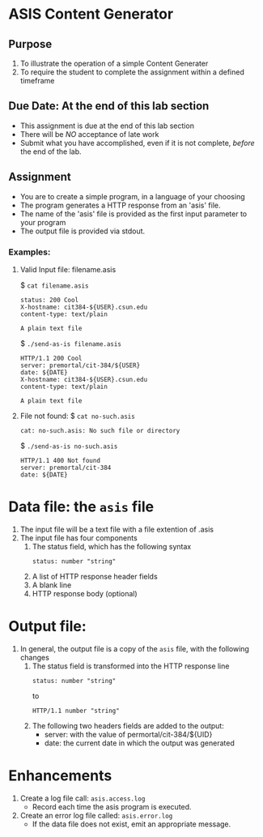 # ASIS Content Generator

## Purpose
   1. To illustrate the operation of a simple Content Generater
   1. To require the student to complete the assignment within a defined timeframe

## Due Date: At the end of this lab section
  - This assignment is due at the end of this lab section
  - There will be *NO* acceptance of late work
  - Submit what you have accomplished, even if it is not complete, *before* the end of the lab.

## Assignment
  - You are to create a simple program, in a language of your choosing
  - The program generates a HTTP response from an 'asis' file.
  - The name of the 'asis' file is provided as the first input parameter to your program
  - The output file is provided via stdout.

### Examples:
  1. Valid Input file: filename.asis
  
     $ `cat filename.asis`
     ```
     status: 200 Cool
     X-hostname: cit384-${USER}.csun.edu
     content-type: text/plain

     A plain text file
     ```
     $ `./send-as-is filename.asis`
     ```
     HTTP/1.1 200 Cool
     server: premortal/cit-384/${USER} 
     date: ${DATE}
     X-hostname: cit384-${USER}.csun.edu
     content-type: text/plain

     A plain text file
     ```

  1. File not found:
   $ `cat no-such.asis`
     ```
     cat: no-such.asis: No such file or directory
     ```
     $ `./send-as-is no-such.asis`
     ```
     HTTP/1.1 400 Not found
     server: premortal/cit-384 
     date: ${DATE}
     
     ```

# Data file: the `asis` file
  1. The input file will be a text file with a file extention of .asis
  1. The input file has four components
     1. The status field, which has the following syntax
        ```
        status: number "string" 
        ```
     1. A list of HTTP response header fields
     1. A blank line
     1. HTTP response body (optional)


# Output file:
  1. In general, the output file is a copy of the `asis` file, with the following changes
     1. The status field is transformed into the HTTP response line
        ```
        status: number "string"
        ```
        to
        ```
        HTTP/1.1 number "string"
        ```
     1. The following two headers fields are added to the output:
        - server: with the value of permortal/cit-384/${UID}
        - date:  the current date in which the output was generated


# Enhancements
  1. Create a log file call: `asis.access.log`
     - Record each time the asis program is executed.
  1. Create an error log file called: `asis.error.log`
     - If the data file does not exist, emit an appropriate message.
